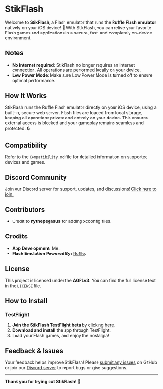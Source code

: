 # StikFlash

Welcome to **StikFlash**, a Flash emulator that runs the **Ruffle Flash emulator** natively on your iOS device! 🎉 With StikFlash, you can relive your favorite Flash games and applications in a secure, fast, and completely on-device environment.

## Notes
- **No internet required**: StikFlash no longer requires an internet connection. All operations are performed locally on your device.
- **Low Power Mode**: Make sure Low Power Mode is turned off to ensure optimal performance.

## How It Works
StikFlash runs the Ruffle Flash emulator directly on your iOS device, using a built-in, secure web server. Flash files are loaded from local storage, keeping all operations private and entirely on your device. This ensures external access is blocked and your gameplay remains seamless and protected. 🔒

## Compatibility
Refer to the `Compatibility.md` file for detailed information on supported devices and games.

## Discord Community
Join our Discord server for support, updates, and discussions! [Click here to join.](https://discord.gg/a6qxs97Gun)

## Contributors
- Credit to **nythepegasus** for adding xcconfig files.

## Credits
- **App Development:** Me.
- **Flash Emulation Powered By:** [Ruffle](https://ruffle.rs).

## License
This project is licensed under the **AGPLv3**. You can find the full license text in the `LICENSE` file.

## How to Install

### TestFlight
1. **Join the StikFlash TestFlight beta** by clicking [here](https://testflight.apple.com/join/SZKDtKz8).
2. **Download and install** the app through TestFlight.
3. Load your Flash games, and enjoy the nostalgia!

## Feedback & Issues
Your feedback helps improve StikFlash! Please [submit any issues](https://github.com/0-Blu/StikEMU/issues) on GitHub or join our [Discord server](https://discord.gg/a6qxs97Gun) to report bugs or give suggestions.

---

**Thank you for trying out StikFlash!** 🙌
